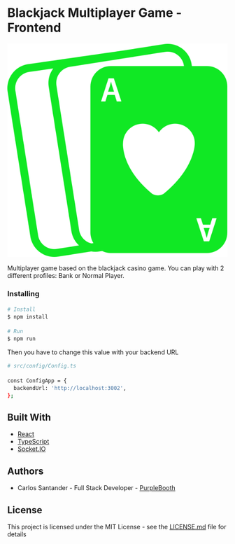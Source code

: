 # Blackjack Multiplayer Game - Frontend

![BlackJack](/shuffle-cards.svg)

Multiplayer game based on the blackjack casino game. You can play with 2 different profiles: Bank or Normal Player.

### Installing

```bash
# Install
$ npm install

# Run
$ npm run
```

Then you have to change this value with your backend URL

```bash
# src/config/Config.ts

const ConfigApp = {
  backendUrl: 'http://localhost:3002',
};
```

## Built With

- [React](https://es.reactjs.org/)
- [TypeScript](https://www.typescriptlang.org/)
- [Socket.IO](https://socket.io/)

## Authors

- Carlos Santander - Full Stack Developer - [PurpleBooth](https://github.com/csantanderv)

## License

This project is licensed under the MIT License - see the [LICENSE.md](LICENSE.md) file for details
